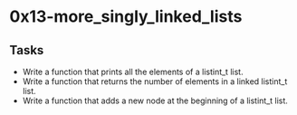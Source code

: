 # 0x13-more_singly_linked_lists

## Tasks

- Write a function that prints all the elements of a listint_t list.
- Write a function that returns the number of elements in a linked listint_t list.
- Write a function that adds a new node at the beginning of a listint_t list.